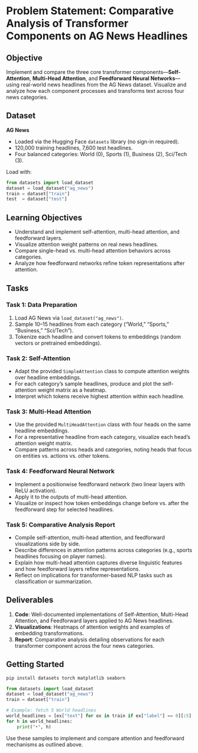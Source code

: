 # Problem Statement: Comparative Analysis of Transformer Components on AG News Headlines

## Objective

Implement and compare the three core transformer components—**Self-Attention**, **Multi-Head Attention**, and **Feedforward Neural Networks**—using real-world news headlines from the AG News dataset. Visualize and analyze how each component processes and transforms text across four news categories.

## Dataset

**AG News**

- Loaded via the Hugging Face `datasets` library (no sign-in required).
- 120,000 training headlines, 7,600 test headlines.
- Four balanced categories: World (0), Sports (1), Business (2), Sci/Tech (3).

Load with:

```python
from datasets import load_dataset
dataset = load_dataset("ag_news")
train = dataset["train"]
test  = dataset["test"]
```


## Learning Objectives

- Understand and implement self-attention, multi-head attention, and feedforward layers.
- Visualize attention weight patterns on real news headlines.
- Compare single-head vs. multi-head attention behaviors across categories.
- Analyze how feedforward networks refine token representations after attention.


## Tasks

### Task 1: Data Preparation

1. Load AG News via `load_dataset("ag_news")`.
2. Sample 10–15 headlines from each category (“World,” “Sports,” “Business,” “Sci/Tech”).
3. Tokenize each headline and convert tokens to embeddings (random vectors or pretrained embeddings).

### Task 2: Self-Attention

- Adapt the provided `SimpleAttention` class to compute attention weights over headline embeddings.
- For each category’s sample headlines, produce and plot the self-attention weight matrix as a heatmap.
- Interpret which tokens receive highest attention within each headline.


### Task 3: Multi-Head Attention

- Use the provided `MultiHeadAttention` class with four heads on the same headline embeddings.
- For a representative headline from each category, visualize each head’s attention weight matrix.
- Compare patterns across heads and categories, noting heads that focus on entities vs. actions vs. other tokens.


### Task 4: Feedforward Neural Network

- Implement a positionwise feedforward network (two linear layers with ReLU activation).
- Apply it to the outputs of multi-head attention.
- Visualize or inspect how token embeddings change before vs. after the feedforward step for selected headlines.


### Task 5: Comparative Analysis Report

- Compile self-attention, multi-head attention, and feedforward visualizations side by side.
- Describe differences in attention patterns across categories (e.g., sports headlines focusing on player names).
- Explain how multi-head attention captures diverse linguistic features and how feedforward layers refine representations.
- Reflect on implications for transformer-based NLP tasks such as classification or summarization.


## Deliverables

1. **Code**: Well-documented implementations of Self-Attention, Multi-Head Attention, and Feedforward layers applied to AG News headlines.
2. **Visualizations**: Heatmaps of attention weights and examples of embedding transformations.
3. **Report**: Comparative analysis detailing observations for each transformer component across the four news categories.

## Getting Started

```bash
pip install datasets torch matplotlib seaborn
```

```python
from datasets import load_dataset
dataset = load_dataset("ag_news")
train = dataset["train"]

# Example: fetch 5 World headlines
world_headlines = [ex["text"] for ex in train if ex["label"] == 0][:5]
for h in world_headlines:
    print("•", h)
```

Use these samples to implement and compare attention and feedforward mechanisms as outlined above.

